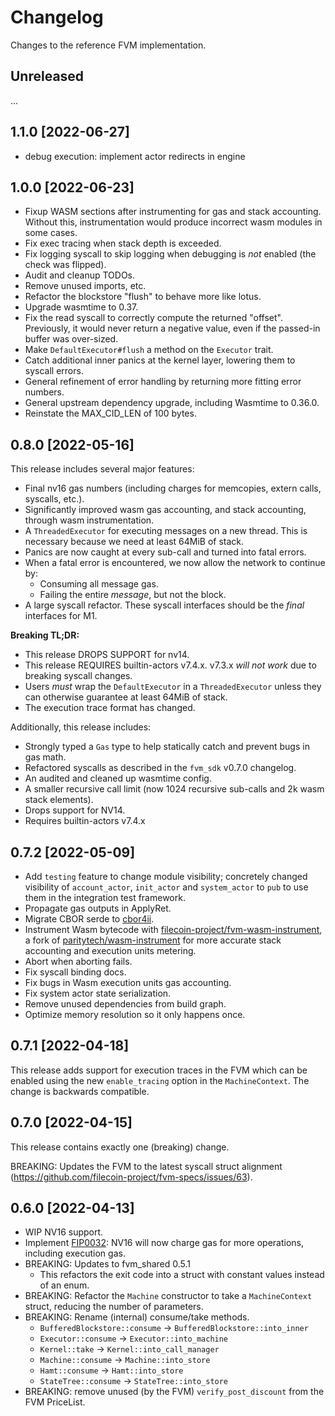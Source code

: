 # Changelog

Changes to the reference FVM implementation.

## Unreleased

...

## 1.1.0 [2022-06-27]

- debug execution: implement actor redirects in engine

## 1.0.0 [2022-06-23]

- Fixup WASM sections after instrumenting for gas and stack accounting. Without this,
  instrumentation would produce incorrect wasm modules in some cases.
- Fix exec tracing when stack depth is exceeded.
- Fix logging syscall to skip logging when debugging is _not_ enabled (the check was flipped).
- Audit and cleanup TODOs.
- Remove unused imports, etc.
- Refactor the blockstore "flush" to behave more like lotus.
- Upgrade wasmtime to 0.37.
- Fix the read syscall to correctly compute the returned "offset". Previously, it would never return
  a negative value, even if the passed-in buffer was over-sized.
- Make `DefaultExecutor#flush` a method on the `Executor` trait.
- Catch additional inner panics at the kernel layer, lowering them to syscall errors.
- General refinement of error handling by returning more fitting error numbers.
- General upstream dependency upgrade, including Wasmtime to 0.36.0.
- Reinstate the MAX_CID_LEN of 100 bytes.

## 0.8.0 [2022-05-16]

This release includes several major features:

- Final nv16 gas numbers (including charges for memcopies, extern calls, syscalls, etc.).
- Significantly improved wasm gas accounting, and stack accounting, through wasm instrumentation.
- A `ThreadedExecutor` for executing messages on a new thread. This is necessary because we need at
  least 64MiB of stack.
- Panics are now caught at every sub-call and turned into fatal errors.
- When a fatal error is encountered, we now allow the network to continue by:
  - Consuming all message gas.
  - Failing the entire _message_, but not the block.
- A large syscall refactor. These syscall interfaces should be the _final_ interfaces for M1.

**Breaking TL;DR:**

- This release DROPS SUPPORT for nv14.
- This release REQUIRES builtin-actors v7.4.x. v7.3.x _will not work_ due to breaking syscall changes.
- Users _must_ wrap the `DefaultExecutor` in a `ThreadedExecutor` unless they can otherwise
  guarantee at least 64MiB of stack.
- The execution trace format has changed.

Additionally, this release includes:

- Strongly typed a `Gas` type to help statically catch and prevent bugs in gas math.
- Refactored syscalls as described in the `fvm_sdk` v0.7.0 changelog.
- An audited and cleaned up wasmtime config.
- A smaller recursive call limit (now 1024 recursive sub-calls and 2k wasm stack elements).
- Drops support for NV14.
- Requires builtin-actors v7.4.x

## 0.7.2 [2022-05-09]
 
- Add `testing` feature to change module visibility; concretely changed
  visibility of `account_actor`, `init_actor` and `system_actor` to `pub`
  to use them in the integration test framework.
- Propagate gas outputs in ApplyRet.
- Migrate CBOR serde to [cbor4ii](https://github.com/quininer/cbor4ii).
- Instrument Wasm bytecode with [filecoin-project/fvm-wasm-instrument](https://github.com/filecoin-project/fvm-wasm-instrument), 
  a fork of [paritytech/wasm-instrument](https://github.com/paritytech/wasm-instrument)
  for more accurate stack accounting and execution units metering.
- Abort when aborting fails.
- Fix syscall binding docs. 
- Fix bugs in Wasm execution units gas accounting.
- Fix system actor state serialization.
- Remove unused dependencies from build graph.
- Optimize memory resolution so it only happens once.

## 0.7.1 [2022-04-18]

This release adds support for execution traces in the FVM which can be enabled using the new `enable_tracing` option in the `MachineContext`.
The change is backwards compatible.

## 0.7.0 [2022-04-15]

This release contains exactly one (breaking) change.

BREAKING: Updates the FVM to the latest syscall struct alignment
(https://github.com/filecoin-project/fvm-specs/issues/63).

## 0.6.0 [2022-04-13]

- WIP NV16 support.
- Implement [FIP0032][]: NV16 will now charge gas for more operations, including execution gas.
- BREAKING: Updates to fvm_shared 0.5.1
    - This refactors the exit code into a struct with constant values instead of an enum.
- BREAKING: Refactor the `Machine` constructor to take a `MachineContext` struct, reducing the
  number of parameters.
- BREAKING: Rename (internal) consume/take methods.
     - `BufferedBlockstore::consume` -> `BufferedBlockstore::into_inner`
     - `Executor::consume` -> `Executor::into_machine`
     - `Kernel::take` -> `Kernel::into_call_manager`
     - `Machine::consume` -> `Machine::into_store`
     - `Hamt::consume` -> `Hamt::into_store`
     - `StateTree::consume` -> `StateTree::into_store`
- BREAKING: remove unused (by the FVM) `verify_post_discount` from the FVM PriceList.

[FIP0032]: https://github.com/filecoin-project/FIPs/blob/master/FIPS/fip-0032.md
